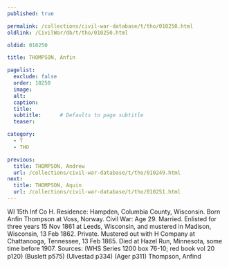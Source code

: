 ```yaml
---
published: true

permalink: /collections/civil-war-database/t/tho/010250.html
oldlink: /CivilWar/db/t/tho/010250.html

oldid: 010250

title: THOMPSON, Anfin

pagelist:
  exclude: false
  order: 10250
  image: 
  alt:
  caption:
  title:
  subtitle:      # Defaults to page subtitle
  teaser:

category: 
  - T 
  - THO

previous:
  title: THOMPSON, Andrew
  url: /collections/civil-war-database/t/tho/010249.html  
next:
  title: THOMPSON, Aquin
  url: /collections/civil-war-database/t/tho/010251.html   
---
```

WI 15th Inf Co H. Residence: Hampden, Columbia County, Wisconsin. Born Anfin Thompson at Voss, Norway. Civil War: Age 29. Married. Enlisted for three years 15 Nov 1861 at Leeds, Wisconsin, and mustered in Madison, Wisconsin, 13 Feb 1862. Private. Mustered out with H Company at Chattanooga, Tennessee, 13 Feb 1865. Died at Hazel Run, Minnesota, some time before 1907. Sources: (WHS Series 1200 box 76-10; red book vol 20 p120) (Buslett p575) (Ulvestad p334) (Ager p311) &#147;Thompson, Anfind&#148;